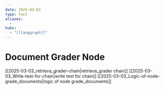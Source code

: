 ```yaml
---
date: 2025-03-03
type: fact
aliases:
  -
hubs:
  - "[[langgraph]]"
---
```


# Document Grader Node

[[2025-03-03_retrieva_grader-chain|retrieva_grader chain]]
[[2025-03-03_Write-test-for-chain|write test for chain]]
[[2025-03-03_Logic-of-node-grade_documents|logic of node grade_documents]]
